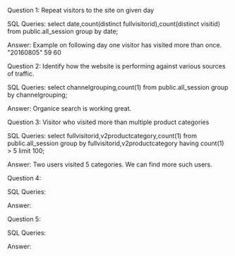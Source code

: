 Question 1: 
Repeat visitors to the site on given day

SQL Queries:
select date,count(distinct fullvisitorid),count(distinct visitid) from public.all_session
group by date;

Answer: 
Example on following day one visitor has visited more than once. 
"20160805"	59	60


Question 2: 
Identify how the website is performing against various sources of traffic.

SQL Queries:
select channelgrouping,count(1) from public.all_session
group by channelgrouping;

Answer:
Organice search is working great.



Question 3: 
Visitor who visited more than multiple product categories

SQL Queries:
select fullvisitorid,v2productcategory,count(1) from public.all_session
group by fullvisitorid,v2productcategory
having count(1) > 5
limit 100;

Answer:
Two users visited 5 categories. We can find more such users.


Question 4: 

SQL Queries:

Answer:



Question 5: 

SQL Queries:

Answer:
